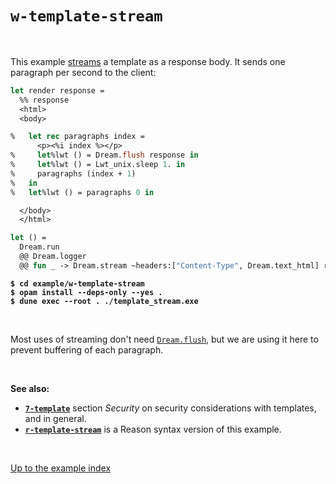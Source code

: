 # `w-template-stream`

<br>

This example [streams](https://aantron.github.io/dream/#streaming) a template as
a response body. It sends one paragraph per second to the client:

```ocaml
let render response =
  %% response
  <html>
  <body>

%   let rec paragraphs index =
      <p><%i index %></p>
%     let%lwt () = Dream.flush response in
%     let%lwt () = Lwt_unix.sleep 1. in
%     paragraphs (index + 1)
%   in
%   let%lwt () = paragraphs 0 in

  </body>
  </html>

let () =
  Dream.run
  @@ Dream.logger
  @@ fun _ -> Dream.stream ~headers:["Content-Type", Dream.text_html] render
```

<pre><code><b>$ cd example/w-template-stream</b>
<b>$ opam install --deps-only --yes .</b>
<b>$ dune exec --root . ./template_stream.exe</b></code></pre>

<br>

Most uses of streaming don't need
[`Dream.flush`](https://aantron.github.io/dream/#val-flush), but we are using it
here to prevent buffering of each paragraph.

<br>

**See also:**

- [**`7-template`**](../7-template#security) section *Security* on security
  considerations with templates, and in general.
- [**`r-template-stream`**](../r-template-stream#files) is a Reason syntax
  version of this example.

<br>

[Up to the example index](../#examples)

<!-- TODO OWASP link; injection general link. -->
<!-- TODO Link to template syntax reference. -->
